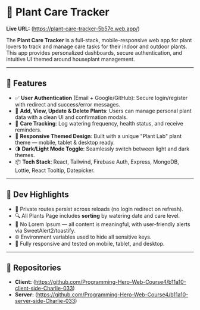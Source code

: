 # 🌿 Plant Care Tracker

**Live URL:** (https://plant-care-tracker-5b57e.web.app/)

The **Plant Care Tracker** is a full-stack, mobile-responsive web app for plant lovers to track and manage care tasks for their indoor and outdoor plants. This app provides personalized dashboards, secure authentication, and intuitive UI themed around houseplant management.

---

## 🔑 Features

- ✅ **User Authentication** (Email + Google/GitHub): Secure login/register with redirect and success/error messages.
- 🌱 **Add, View, Update & Delete Plants**: Users can manage personal plant data with a clean UI and confirmation modals.
- 📅 **Care Tracking**: Log watering frequency, health status, and receive reminders.
- 🎨 **Responsive Themed Design**: Built with a unique "Plant Lab" plant theme — mobile, tablet & desktop ready.
- 🌗 **Dark/Light Mode Toggle**: Seamlessly switch between light and dark themes.
- 📦 **Tech Stack**: React, Tailwind, Firebase Auth, Express, MongoDB, Lottie, React Tooltip, Datepicker.

---

## 🔧 Dev Highlights

- 🔐 Private routes persist across reloads (no login redirect on refresh).
- 🔍 All Plants Page includes **sorting** by watering date and care level.
- 🚫 No Lorem Ipsum — all content is meaningful, with user-friendly alerts via SweetAlert2/toastify.
- 🌐 Environment variables used to hide all sensitive keys.
- 🔄 Fully responsive and tested on mobile, tablet, and desktop.

---

## 📁 Repositories

- **Client:** (https://github.com/Programming-Hero-Web-Course4/b11a10-client-side-Charlie-033)
- **Server:** (https://github.com/Programming-Hero-Web-Course4/b11a10-server-side-Charlie-033)



